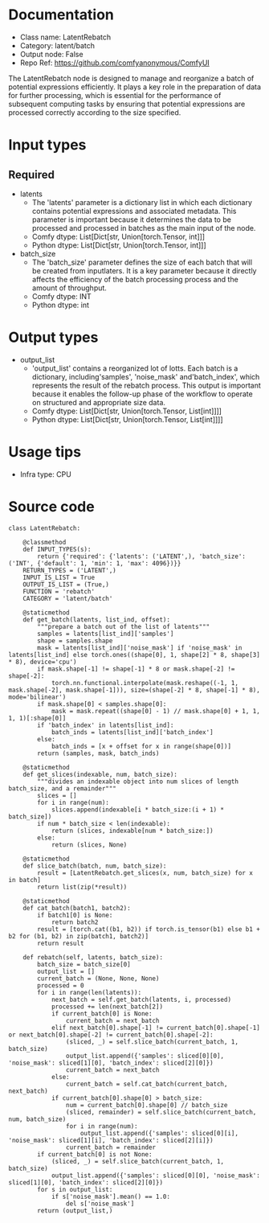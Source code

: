 # Documentation
- Class name: LatentRebatch
- Category: latent/batch
- Output node: False
- Repo Ref: https://github.com/comfyanonymous/ComfyUI

The LatentRebatch node is designed to manage and reorganize a batch of potential expressions efficiently. It plays a key role in the preparation of data for further processing, which is essential for the performance of subsequent computing tasks by ensuring that potential expressions are processed correctly according to the size specified.

# Input types
## Required
- latents
    - The 'latents' parameter is a dictionary list in which each dictionary contains potential expressions and associated metadata. This parameter is important because it determines the data to be processed and processed in batches as the main input of the node.
    - Comfy dtype: List[Dict[str, Union[torch.Tensor, int]]]
    - Python dtype: List[Dict[str, Union[torch.Tensor, int]]]
- batch_size
    - The 'batch_size' parameter defines the size of each batch that will be created from inputlaters. It is a key parameter because it directly affects the efficiency of the batch processing process and the amount of throughput.
    - Comfy dtype: INT
    - Python dtype: int

# Output types
- output_list
    - 'output_list' contains a reorganized lot of lotts. Each batch is a dictionary, including'samples', 'noise_mask' and'batch_index', which represents the result of the rebatch process. This output is important because it enables the follow-up phase of the workflow to operate on structured and appropriate size data.
    - Comfy dtype: List[Dict[str, Union[torch.Tensor, List[int]]]]
    - Python dtype: List[Dict[str, Union[torch.Tensor, List[int]]]]

# Usage tips
- Infra type: CPU

# Source code
```
class LatentRebatch:

    @classmethod
    def INPUT_TYPES(s):
        return {'required': {'latents': ('LATENT',), 'batch_size': ('INT', {'default': 1, 'min': 1, 'max': 4096})}}
    RETURN_TYPES = ('LATENT',)
    INPUT_IS_LIST = True
    OUTPUT_IS_LIST = (True,)
    FUNCTION = 'rebatch'
    CATEGORY = 'latent/batch'

    @staticmethod
    def get_batch(latents, list_ind, offset):
        """prepare a batch out of the list of latents"""
        samples = latents[list_ind]['samples']
        shape = samples.shape
        mask = latents[list_ind]['noise_mask'] if 'noise_mask' in latents[list_ind] else torch.ones((shape[0], 1, shape[2] * 8, shape[3] * 8), device='cpu')
        if mask.shape[-1] != shape[-1] * 8 or mask.shape[-2] != shape[-2]:
            torch.nn.functional.interpolate(mask.reshape((-1, 1, mask.shape[-2], mask.shape[-1])), size=(shape[-2] * 8, shape[-1] * 8), mode='bilinear')
        if mask.shape[0] < samples.shape[0]:
            mask = mask.repeat((shape[0] - 1) // mask.shape[0] + 1, 1, 1, 1)[:shape[0]]
        if 'batch_index' in latents[list_ind]:
            batch_inds = latents[list_ind]['batch_index']
        else:
            batch_inds = [x + offset for x in range(shape[0])]
        return (samples, mask, batch_inds)

    @staticmethod
    def get_slices(indexable, num, batch_size):
        """divides an indexable object into num slices of length batch_size, and a remainder"""
        slices = []
        for i in range(num):
            slices.append(indexable[i * batch_size:(i + 1) * batch_size])
        if num * batch_size < len(indexable):
            return (slices, indexable[num * batch_size:])
        else:
            return (slices, None)

    @staticmethod
    def slice_batch(batch, num, batch_size):
        result = [LatentRebatch.get_slices(x, num, batch_size) for x in batch]
        return list(zip(*result))

    @staticmethod
    def cat_batch(batch1, batch2):
        if batch1[0] is None:
            return batch2
        result = [torch.cat((b1, b2)) if torch.is_tensor(b1) else b1 + b2 for (b1, b2) in zip(batch1, batch2)]
        return result

    def rebatch(self, latents, batch_size):
        batch_size = batch_size[0]
        output_list = []
        current_batch = (None, None, None)
        processed = 0
        for i in range(len(latents)):
            next_batch = self.get_batch(latents, i, processed)
            processed += len(next_batch[2])
            if current_batch[0] is None:
                current_batch = next_batch
            elif next_batch[0].shape[-1] != current_batch[0].shape[-1] or next_batch[0].shape[-2] != current_batch[0].shape[-2]:
                (sliced, _) = self.slice_batch(current_batch, 1, batch_size)
                output_list.append({'samples': sliced[0][0], 'noise_mask': sliced[1][0], 'batch_index': sliced[2][0]})
                current_batch = next_batch
            else:
                current_batch = self.cat_batch(current_batch, next_batch)
            if current_batch[0].shape[0] > batch_size:
                num = current_batch[0].shape[0] // batch_size
                (sliced, remainder) = self.slice_batch(current_batch, num, batch_size)
                for i in range(num):
                    output_list.append({'samples': sliced[0][i], 'noise_mask': sliced[1][i], 'batch_index': sliced[2][i]})
                current_batch = remainder
        if current_batch[0] is not None:
            (sliced, _) = self.slice_batch(current_batch, 1, batch_size)
            output_list.append({'samples': sliced[0][0], 'noise_mask': sliced[1][0], 'batch_index': sliced[2][0]})
        for s in output_list:
            if s['noise_mask'].mean() == 1.0:
                del s['noise_mask']
        return (output_list,)
```